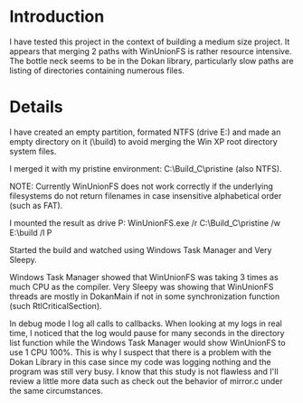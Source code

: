 # Introduction #

I have tested this project in the context of building a medium size project. It appears that merging 2 paths with WinUnionFS is rather resource intensive. The bottle neck seems to be in the Dokan library, particularly slow paths are listing of directories containing numerous files.


# Details #

I have created an empty partition, formated NTFS (drive E:) and made an empty directory on it (\build) to avoid merging the Win XP root directory system files.

I merged it with my pristine environment: C:\Build\_C\pristine (also NTFS).

NOTE: Currently WinUnionFS does not work correctly if the underlying filesystems do not return filenames in case insensitive alphabetical order (such as FAT).

I mounted the result as drive P:
WinUnionFS.exe /r C:\Build\_C\pristine /w E:\build /l P

Started the build and watched using Windows Task Manager and Very Sleepy.

Windows Task Manager showed that WinUnionFS was taking 3 times as much CPU as the compiler. Very Sleepy was showing that WinUnionFS threads are mostly in DokanMain if not in some synchronization function (such RtlCriticalSection).

In debug mode I log all calls to callbacks. When looking at my logs in real time, I noticed that the log would pause for many seconds in the directory list function while the Windows Task Manager would show WinUnionFS to use 1 CPU 100%. This is why I suspect that there is a problem with the Dokan Library in this case since my code was logging nothing and the program was still very busy.
I know that this study is not flawless and I'll review a little more data such as check out the behavior of mirror.c under the same circumstances.